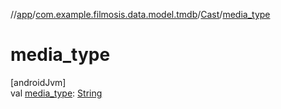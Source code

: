 //[app](../../../index.md)/[com.example.filmosis.data.model.tmdb](../index.md)/[Cast](index.md)/[media_type](media_type.md)

# media_type

[androidJvm]\
val [media_type](media_type.md): [String](https://kotlinlang.org/api/latest/jvm/stdlib/kotlin/-string/index.html)
